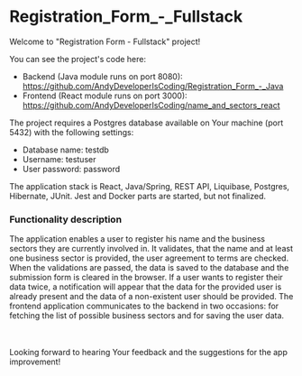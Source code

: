 # Registration_Form_-_Fullstack

Welcome to "Registration Form - Fullstack" project!

You can see the project's code here:
- Backend (Java module runs on port 8080): https://github.com/AndyDeveloperIsCoding/Registration_Form_-_Java
- Frontend (React module runs on port 3000): https://github.com/AndyDeveloperIsCoding/name_and_sectors_react

The project requires a Postgres database available on Your machine (port 5432) with the following settings:
- Database name: testdb
- Username: testuser
- User password: password

The application stack is React, Java/Spring, REST API, Liquibase, Postgres, Hibernate, JUnit. Jest and Docker parts are started, but not finalized.

<h3>Functionality description</h3>
The application enables a user to register his name and the business sectors they are currently involved in. It validates, that the name and at least one business sector is provided, the user agreement to terms are checked. When the validations are passed, the data is saved to the database and the submission form is cleared in the browser. If a user wants to register their data twice, a notification will appear that the data for the provided user is already present and the data of a non-existent user should be provided.
The frontend application communicates to the backend in two occasions: for fetching the list of possible business sectors and for saving the user data.    

<br><br>
Looking forward to hearing Your feedback and the suggestions for the app improvement!
